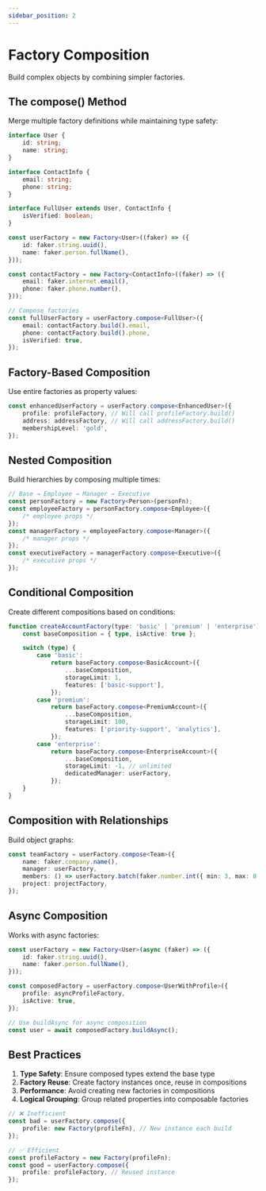 ```yaml
---
sidebar_position: 2
---
```


# Factory Composition

Build complex objects by combining simpler factories.

## The compose() Method

Merge multiple factory definitions while maintaining type safety:

```typescript
interface User {
    id: string;
    name: string;
}

interface ContactInfo {
    email: string;
    phone: string;
}

interface FullUser extends User, ContactInfo {
    isVerified: boolean;
}

const userFactory = new Factory<User>((faker) => ({
    id: faker.string.uuid(),
    name: faker.person.fullName(),
}));

const contactFactory = new Factory<ContactInfo>((faker) => ({
    email: faker.internet.email(),
    phone: faker.phone.number(),
}));

// Compose factories
const fullUserFactory = userFactory.compose<FullUser>({
    email: contactFactory.build().email,
    phone: contactFactory.build().phone,
    isVerified: true,
});
```

## Factory-Based Composition

Use entire factories as property values:

```typescript
const enhancedUserFactory = userFactory.compose<EnhancedUser>({
    profile: profileFactory, // Will call profileFactory.build()
    address: addressFactory, // Will call addressFactory.build()
    membershipLevel: 'gold',
});
```

## Nested Composition

Build hierarchies by composing multiple times:

```typescript
// Base → Employee → Manager → Executive
const personFactory = new Factory<Person>(personFn);
const employeeFactory = personFactory.compose<Employee>({
    /* employee props */
});
const managerFactory = employeeFactory.compose<Manager>({
    /* manager props */
});
const executiveFactory = managerFactory.compose<Executive>({
    /* executive props */
});
```

## Conditional Composition

Create different compositions based on conditions:

```typescript
function createAccountFactory(type: 'basic' | 'premium' | 'enterprise') {
    const baseComposition = { type, isActive: true };

    switch (type) {
        case 'basic':
            return baseFactory.compose<BasicAccount>({
                ...baseComposition,
                storageLimit: 1,
                features: ['basic-support'],
            });
        case 'premium':
            return baseFactory.compose<PremiumAccount>({
                ...baseComposition,
                storageLimit: 100,
                features: ['priority-support', 'analytics'],
            });
        case 'enterprise':
            return baseFactory.compose<EnterpriseAccount>({
                ...baseComposition,
                storageLimit: -1, // unlimited
                dedicatedManager: userFactory,
            });
    }
}
```

## Composition with Relationships

Build object graphs:

```typescript
const teamFactory = userFactory.compose<Team>({
    name: faker.company.name(),
    manager: userFactory,
    members: () => userFactory.batch(faker.number.int({ min: 3, max: 8 })),
    project: projectFactory,
});
```

## Async Composition

Works with async factories:

```typescript
const userFactory = new Factory<User>(async (faker) => ({
    id: faker.string.uuid(),
    name: faker.person.fullName(),
}));

const composedFactory = userFactory.compose<UserWithProfile>({
    profile: asyncProfileFactory,
    isActive: true,
});

// Use buildAsync for async composition
const user = await composedFactory.buildAsync();
```

## Best Practices

1. **Type Safety**: Ensure composed types extend the base type
2. **Factory Reuse**: Create factory instances once, reuse in compositions
3. **Performance**: Avoid creating new factories in compositions
4. **Logical Grouping**: Group related properties into composable factories

```typescript
// ❌ Inefficient
const bad = userFactory.compose({
    profile: new Factory(profileFn), // New instance each build
});

// ✅ Efficient
const profileFactory = new Factory(profileFn);
const good = userFactory.compose({
    profile: profileFactory, // Reused instance
});
```

